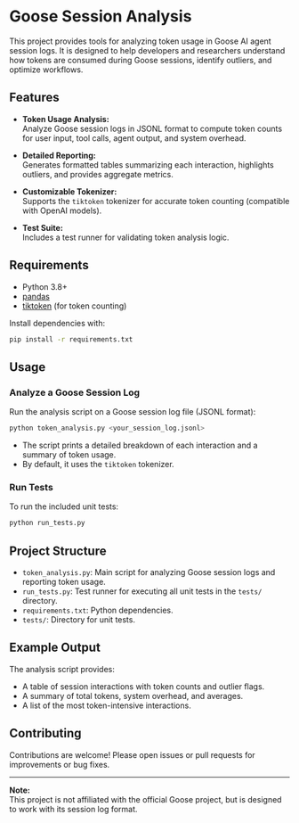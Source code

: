 # Goose Session Analysis

This project provides tools for analyzing token usage in Goose AI agent session logs. It is designed to help developers and researchers understand how tokens are consumed during Goose sessions, identify outliers, and optimize workflows.

## Features

- **Token Usage Analysis:**  
  Analyze Goose session logs in JSONL format to compute token counts for user input, tool calls, agent output, and system overhead.

- **Detailed Reporting:**  
  Generates formatted tables summarizing each interaction, highlights outliers, and provides aggregate metrics.

- **Customizable Tokenizer:**  
  Supports the `tiktoken` tokenizer for accurate token counting (compatible with OpenAI models).

- **Test Suite:**  
  Includes a test runner for validating token analysis logic.

## Requirements

- Python 3.8+
- [pandas](https://pandas.pydata.org/)
- [tiktoken](https://github.com/openai/tiktoken) (for token counting)

Install dependencies with:

```sh
pip install -r requirements.txt
```

## Usage

### Analyze a Goose Session Log

Run the analysis script on a Goose session log file (JSONL format):

```sh
python token_analysis.py <your_session_log.jsonl>
```

- The script prints a detailed breakdown of each interaction and a summary of token usage.
- By default, it uses the `tiktoken` tokenizer.

### Run Tests

To run the included unit tests:

```sh
python run_tests.py
```

## Project Structure

- `token_analysis.py`: Main script for analyzing Goose session logs and reporting token usage.
- `run_tests.py`: Test runner for executing all unit tests in the `tests/` directory.
- `requirements.txt`: Python dependencies.
- `tests/`: Directory for unit tests.

## Example Output

The analysis script provides:

- A table of session interactions with token counts and outlier flags.
- A summary of total tokens, system overhead, and averages.
- A list of the most token-intensive interactions.

## Contributing

Contributions are welcome! Please open issues or pull requests for improvements or bug fixes.

---

**Note:**  
This project is not affiliated with the official Goose project, but is designed to work with its session log format.